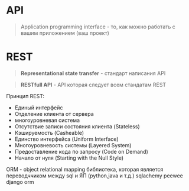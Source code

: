 # API   
> Application programming interface - то, как можно работать с вашим приложением (ваш проект)
# REST 
> **Representational state transfer** - стандарт написания API

> **RESTfull API** - API которая следует всем стандатам REST

Принцип REST:
* Единый интерфейс
* Отделение клиента от сервера
* многоуровневая система
* Отсутствие записи состояния клиента (Stateless)
* Кэшируемость (Casheable)
* Единство интерфейса (Uniform Interface)
* Многоуровневость системы (Layered System)
* Предоставление кода по запросу (Code on Demand)
* Начало от нуля (Starting with the Null Style)

ORM - object relational mapping библиотека, которая является переводччиком между sql и ЯП (python,java и т.д.)
sqlachemy
peewee
django orm
